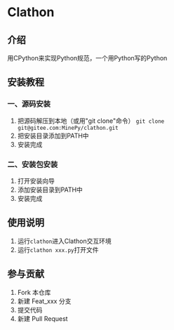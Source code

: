  # **Clathon** 

## 介绍
用CPython来实现Python规范，一个用Python写的Python

## 安装教程

 ### 一、源码安装

1. 把源码解压到本地（或用"git clone"命令）
`git clone git@gitee.com:MinePy/clathon.git`
2. 把安装目录添加到PATH中
3. 安装完成

 ### 二、安装包安装

1. 打开安装向导
2. 添加安装目录到PATH中
3. 安装完成

## 使用说明

1. 运行`clathon`进入Clathon交互环境
2. 运行`clathon xxx.py`打开文件

## 参与贡献

1. Fork 本仓库
2. 新建 Feat_xxx 分支
3. 提交代码
4. 新建 Pull Request